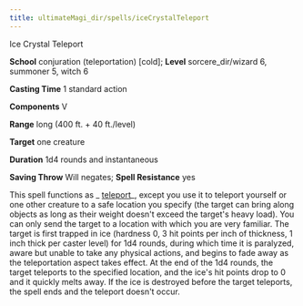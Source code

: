 ```yaml
---
title: ultimateMagi_dir/spells/iceCrystalTeleport
---
```

Ice Crystal Teleport

**School** conjuration (teleportation) [cold]; **Level** sorcere_dir/wizard 6, summoner 5, witch 6

**Casting Time** 1 standard action

**Components** V

**Range** long (400 ft. + 40 ft./level)

**Target** one creature

**Duration** 1d4 rounds and instantaneous

**Saving Throw** Will negates; **Spell Resistance** yes

This spell functions as _ [teleport](spell_dir/teleport#_teleport)_, except you use it to teleport yourself or one other creature to a safe location you specify (the target can bring along objects as long as their weight doesn't exceed the target's heavy load). You can only send the target to a location with which you are very familiar. The target is first trapped in ice (hardness 0, 3 hit points per inch of thickness, 1 inch thick per caster level) for 1d4 rounds, during which time it is paralyzed, aware but unable to take any physical actions, and begins to fade away as the teleportation aspect takes effect. At the end of the 1d4 rounds, the target teleports to the specified location, and the ice's hit points drop to 0 and it quickly melts away. If the ice is destroyed before the target teleports, the spell ends and the teleport doesn't occur.

